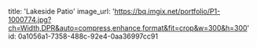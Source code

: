 title: 'Lakeside Patio'
image_url: 'https://bq.imgix.net/portfolio/P1-1000774.jpg?ch=Width,DPR&auto=compress,enhance,format&fit=crop&w=300&h=300'
id: 0a1056a1-7358-488c-92e4-0aa36997cc91
